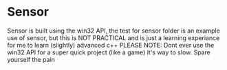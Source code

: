 # Sensor
Sensor is built using the win32 API, the test for sensor folder is an example use of sensor, but this is NOT PRACTICAL and is just a learning experiance for me to learn (slightly) advanced c++
PLEASE NOTE: Dont ever use the win32 API for a super quick project (like a game) it's way to slow. Spare yourself the pain
